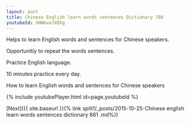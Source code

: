 ```yaml
---
layout: post
title: Chinese English learn words sentences Dictionary 700 
youtubeId: UHWbxeJX0hg
---
```

 
 
Helps to learn English words and sentences for Chinese speakers.

Opportunitiy to repeat the words sentences. 

Practice English language. 
 
10 minutes practice every day. 
 
How to learn English words and sentences for Chinese speakers 
 
{% include youtubePlayer.html id=page.youtubeId %}
 
 
[Next]({{ site.baseurl }}{% link  split1/_posts/2015-10-25-Chinese english learn words sentences dictionary 661 .md%})
 
